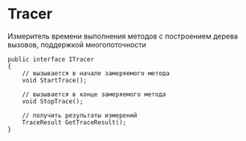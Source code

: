 # Tracer
Измеритель времени выполнения методов с построением дерева вызовов, поддержкой многопоточности
```
public interface ITracer 
{
    // вызывается в начале замеряемого метода
    void StartTrace();

    // вызывается в конце замеряемого метода
    void StopTrace();

    // получить результаты измерений
    TraceResult GetTraceResult();
}
```

